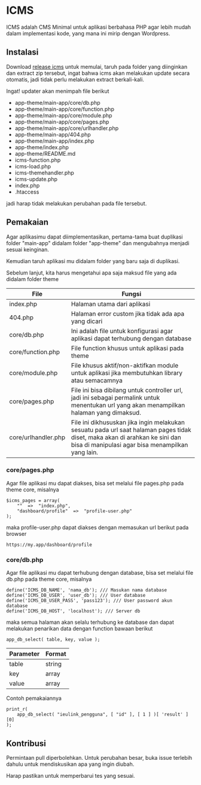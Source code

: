 # ICMS

ICMS adalah CMS Minimal untuk aplikasi berbahasa PHP agar lebih mudah dalam implementasi kode, yang mana ini mirip dengan Wordpress.

## Instalasi

Download [release  icms](https://github.com/GreenRunchly/icms/releases/download/latest/icms.zip) untuk memulai, taruh pada folder yang diinginkan dan extract zip tersebut, ingat bahwa icms akan melakukan update secara otomatis, jadi tidak perlu melakukan extract berkali-kali.

Ingat! updater akan menimpah file berikut

- app-theme/main-app/core/db.php
- app-theme/main-app/core/function.php
- app-theme/main-app/core/module.php
- app-theme/main-app/core/pages.php
- app-theme/main-app/core/urlhandler.php
- app-theme/main-app/404.php
- app-theme/main-app/index.php
- app-theme/index.php
- app-theme/README.md
- icms-function.php
- icms-load.php
- icms-themehandler.php
- icms-update.php
- index.php
- .htaccess

jadi harap tidak melakukan perubahan pada file tersebut.


## Pemakaian
Agar aplikasimu dapat diimplementasikan, pertama-tama buat duplikasi folder "main-app" didalam folder "app-theme" dan mengubahnya menjadi sesuai keinginan.

Kemudian taruh aplikasi mu didalam folder yang baru saja di duplikasi.

Sebelum lanjut, kita harus mengetahui apa saja maksud file yang ada didalam folder theme

| File | Fungsi |
| ------ | ------ |
| index.php | Halaman utama dari aplikasi |
| 404.php | Halaman error custom jika tidak ada apa yang dicari |
| core/db.php | Ini adalah file untuk konfigurasi agar aplikasi dapat terhubung dengan database |
| core/function.php | File function khusus untuk aplikasi pada theme |
| core/module.php | File khusus aktif/non-aktifkan module untuk aplikasi jika membutuhkan library atau semacamnya |
| core/pages.php | File ini bisa dibilang untuk controller url, jadi ini sebagai permalink untuk menentukan url yang akan menampilkan halaman yang dimaksud. |
| core/urlhandler.php | File ini dikhususkan jika ingin melakukan sesuatu pada url saat halaman pages tidak diset, maka akan di arahkan ke sini dan bisa di manipulasi agar bisa menampilkan yang lain. |

### core/pages.php
Agar file aplikasi mu dapat diakses, bisa set melalui file pages.php pada theme core, misalnya 
```
$icms_pages = array(
	"" 	=>	"index.php",
	"dashboard/profile"  =>  "profile-user.php"
);
```
maka profile-user.php dapat diakses dengan memasukan url berikut pada browser 
```
https://my.app/dashboard/profile
```

### core/db.php
Agar file aplikasi mu dapat terhubung dengan database, bisa set melalui file db.php pada theme core, misalnya 
```
define('ICMS_DB_NAME', 'nama_db'); /// Masukan nama database
define('ICMS_DB_USER', 'user_db'); /// User database
define('ICMS_DB_USER_PASS', 'pass123'); /// User password akun database
define('ICMS_DB_HOST', 'localhost'); /// Server db
```
maka semua halaman akan selalu terhubung ke database dan dapat melakukan penarikan data dengan function bawaan berikut
```
app_db_select( table, key, value );
```
| Parameter | Format |
| ------ | ------ |
| table | string |
| key | array |
| value | array |

Contoh pemakaiannya 

```
print_r( 
    app_db_select( "ieulink_pengguna", [ "id" ], [ 1 ] )[ 'result' ][0] 
);
```


## Kontribusi

Permintaan pull diperbolehkan. Untuk perubahan besar, buka issue terlebih dahulu
untuk mendiskusikan apa yang ingin diubah.

Harap pastikan untuk memperbarui tes yang sesuai.
